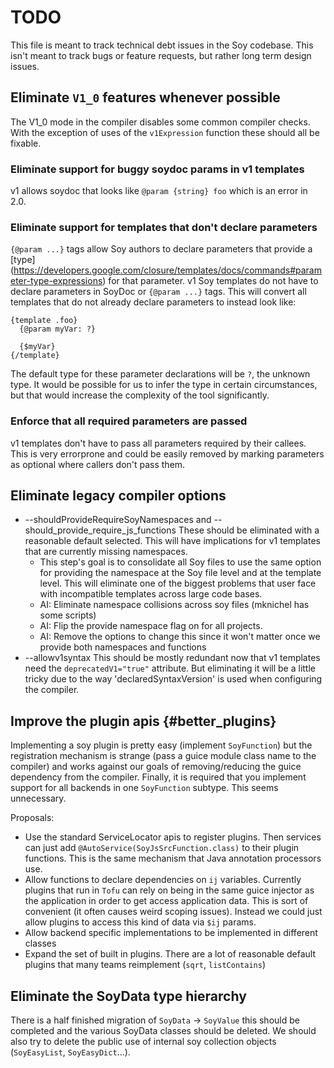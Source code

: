 # TODO

This file is meant to track technical debt issues in the Soy codebase. This
isn't meant to track bugs or feature requests, but rather long term design
issues.

## Eliminate `V1_0` features whenever possible

The V1_0 mode in the compiler disables some common compiler checks. With the
exception of uses of the `v1Expression` function these should all be fixable.

### Eliminate support for buggy soydoc params in v1 templates

v1 allows soydoc that looks like `@param {string} foo` which is an error in 2.0.

### Eliminate support for templates that don't declare parameters

`{@param ...}` tags allow Soy authors to declare parameters that provide a [type]
(https://developers.google.com/closure/templates/docs/commands#parameter-type-expressions)
for that parameter. v1 Soy templates do not have to declare parameters in SoyDoc
or `{@param ...}` tags. This will convert all templates that do not already
declare parameters to instead look like:

```soy
{template .foo}
  {@param myVar: ?}

  {$myVar}
{/template}
```

The default type for these parameter declarations will be `?`, the unknown type.
It would be possible for us to infer the type in certain circumstances, but that
would increase the complexity of the tool significantly.

### Enforce that all required parameters are passed

v1 templates don't have to pass all parameters required by their callees. This
is very errorprone and could be easily removed by marking parameters as optional
where callers don't pass them.

## Eliminate legacy compiler options

*   --shouldProvideRequireSoyNamespaces and
    --should_provide_require_js_functions These should be eliminated with a
    reasonable default selected. This will have implications for v1 templates
    that are currently missing namespaces.
    *   This step's goal is to consolidate all Soy files to use the same option
        for providing the namespace at the Soy file level and at the template
        level. This will eliminate one of the biggest problems that user face
        with incompatible templates across large code bases.
    *   AI: Eliminate namespace collisions across soy files (mknichel has some
        scripts)
    *   AI: Flip the provide namespace flag on for all projects.
    *   AI: Remove the options to change this since it won't matter once we
        provide both namespaces and functions
*   --allowv1syntax This should be mostly redundant now that v1 templates need
    the `deprecatedV1="true"` attribute. But eliminating it will be a little
    tricky due to the way 'declaredSyntaxVersion' is used when configuring the
    compiler.

## Improve the plugin apis {#better_plugins}

Implementing a soy plugin is pretty easy (implement `SoyFunction`) but the
registration mechanism is strange (pass a guice module class name to the
compiler) and works against our goals of removing/reducing the guice dependency
from the compiler. Finally, it is required that you implement support for all
backends in one `SoyFunction` subtype. This seems unnecessary.

Proposals:

*   Use the standard ServiceLocator apis to register plugins. Then services can
    just add `@AutoService(SoyJsSrcFunction.class)` to their plugin functions.
    This is the same mechanism that Java annotation processors use.
*   Allow functions to declare dependencies on `ij` variables. Currently plugins
    that run in `Tofu` can rely on being in the same guice injector as the
    application in order to get access application data. This is sort of
    convenient (it often causes weird scoping issues). Instead we could just
    allow plugins to access this kind of data via `$ij` params.
*   Allow backend specific implementations to be implemented in different
    classes
*   Expand the set of built in plugins. There are a lot of reasonable default
    plugins that many teams reimplement (`sqrt`, `listContains`)

## Eliminate the SoyData type hierarchy

There is a half finished migration of `SoyData` -> `SoyValue` this should be
completed and the various SoyData classes should be deleted. We should also try
to delete the public use of internal soy collection objects (`SoyEasyList`,
`SoyEasyDict`...).
